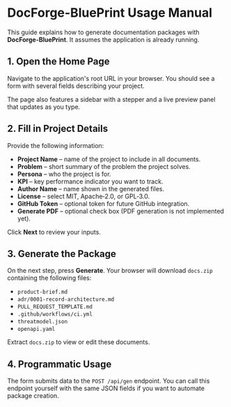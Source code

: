 # DocForge-BluePrint Usage Manual

This guide explains how to generate documentation packages with **DocForge-BluePrint**. It assumes the application is already running.

## 1. Open the Home Page

Navigate to the application's root URL in your browser. You should see a form with several fields describing your project.

The page also features a sidebar with a stepper and a live preview panel that updates as you type.

## 2. Fill in Project Details

Provide the following information:

- **Project Name** – name of the project to include in all documents.
- **Problem** – short summary of the problem the project solves.
- **Persona** – who the project is for.
- **KPI** – key performance indicator you want to track.
- **Author Name** – name shown in the generated files.
- **License** – select MIT, Apache‑2.0, or GPL‑3.0.
- **GitHub Token** – optional token for future GitHub integration.
- **Generate PDF** – optional check box (PDF generation is not implemented yet).

Click **Next** to review your inputs.

## 3. Generate the Package

On the next step, press **Generate**. Your browser will download `docs.zip` containing the following files:

- `product-brief.md`
- `adr/0001-record-architecture.md`
- `PULL_REQUEST_TEMPLATE.md`
- `.github/workflows/ci.yml`
- `threatmodel.json`
- `openapi.yaml`

Extract `docs.zip` to view or edit these documents.

## 4. Programmatic Usage

The form submits data to the `POST /api/gen` endpoint. You can call this endpoint yourself with the same JSON fields if you want to automate package creation.
